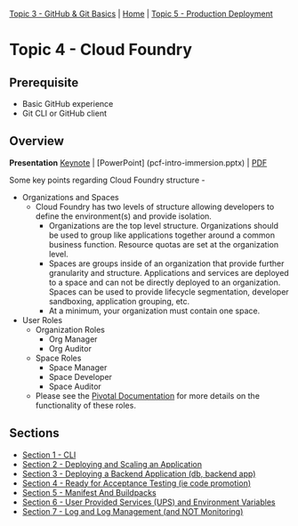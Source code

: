 [Topic 3 - GitHub & Git Basics](../git.md) | [Home](../README.md) | [Topic 5 - Production Deployment](../production_deployment.md)

# Topic 4 - Cloud Foundry

## Prerequisite
* Basic GitHub experience
* Git CLI or GitHub client

## Overview  
**Presentation** [Keynote](pcf-intro-immersion.key) | [PowerPoint] (pcf-intro-immersion.pptx) | [PDF](pcf-intro-immersion.pdf)

Some key points regarding Cloud Foundry structure -
* Organizations and Spaces
  * Cloud Foundry has two levels of structure allowing developers to define the environment(s) and provide isolation.
    * Organizations are the top level structure.  Organizations should be used to group like applications together around a common business function.  Resource quotas are set at the organization level.
    * Spaces are groups inside of an organization that provide further granularity and structure.  Applications and services are deployed to a space and can not be directly deployed to an organization.  Spaces can be used to provide lifecycle segmentation, developer sandboxing, application grouping,  etc.
    * At a minimum, your organization must contain one space.
* User Roles
  * Organization Roles
    * Org Manager
    * Org Auditor
  * Space Roles
    * Space Manager
    * Space Developer
    * Space Auditor
  * Please see the [Pivotal Documentation](https://docs.cloudfoundry.org/concepts/roles.html)  for more details on the functionality of these roles.

## Sections
* [Section 1 - CLI](CLI.md)
* [Section 2 - Deploying and Scaling an Application](DeployingBasics.md)
* [Section 3 - Deploying a Backend Application (db, backend app)](BackendService.md)
* [Section 4 - Ready for Acceptance Testing (ie code promotion)](spaces.md)
* [Section 5 - Manifest And Buildpacks](manifest.md)
* [Section 6 - User Provided Services (UPS) and Environment Variables](userprovidedservice.md)
* [Section 7 - Log and Log Management (and NOT Monitoring)](logging.md)
